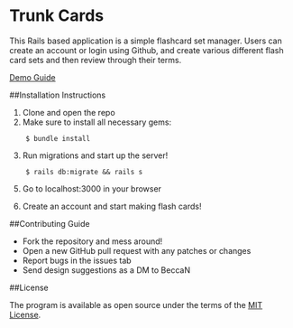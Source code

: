 # Trunk Cards

This Rails based application is a simple flashcard set manager. Users can create an account or login using Github, and create various different flash card sets and then review through their terms. 

[Demo Guide](https://www.youtube.com/watch?v=q39Yl6Vjpvo&t=2s)

##Installation Instructions

1. Clone and open the repo
2. Make sure to install all necessary gems:
```console
    $ bundle install
```
3. Run migrations and start up the server!
```console
    $ rails db:migrate && rails s
```

5. Go to localhost:3000 in your browser

6. Create an account and start making flash cards!

##Contributing Guide
- Fork the repository and mess around!
- Open a new GitHub pull request with any patches or changes
- Report bugs in the issues tab
- Send design suggestions as a DM to BeccaN

##License

The program is available as open source under the terms of the [MIT License](http://opensource.org/licenses/MIT).